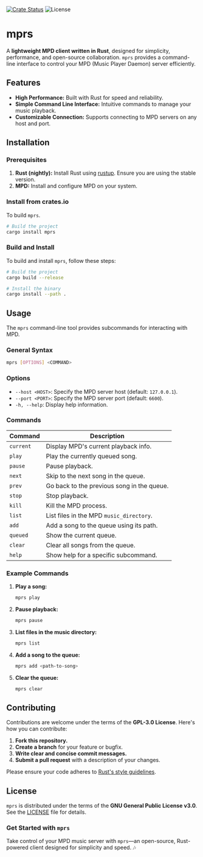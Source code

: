 [![Crate Status](https://img.shields.io/crates/v/mprs?style=for-the-badge)](https://crates.io/crates/mprs)
![License](https://img.shields.io/crates/l/mprs?style=for-the-badge)

# mprs

A **lightweight MPD client written in Rust**, designed for simplicity,
performance, and open-source collaboration. `mprs` provides a command-line
interface to control your MPD (Music Player Daemon) server efficiently.

## Features

- **High Performance:** Built with Rust for speed and reliability.
- **Simple Command Line Interface:** Intuitive commands to manage your music
  playback.
- **Customizable Connection:** Supports connecting to MPD servers on any host
  and port.

## Installation

### Prerequisites

1. **Rust (nightly):** Install Rust using [rustup](https://rustup.rs/). Ensure
   you are using the stable version.
2. **MPD:** Install and configure MPD on your system.

### Install from crates.io

To build `mprs`.

```bash
# Build the project
cargo install mprs
```

### Build and Install

To build and install `mprs`, follow these steps:

```bash
# Build the project
cargo build --release

# Install the binary
cargo install --path .
```

## Usage

The `mprs` command-line tool provides subcommands for interacting with MPD.

### General Syntax

```bash
mprs [OPTIONS] <COMMAND>
```

### Options

- `--host <HOST>`: Specify the MPD server host (default: `127.0.0.1`).
- `--port <PORT>`: Specify the MPD server port (default: `6600`).
- `-h, --help`: Display help information.

### Commands

| Command   | Description                                |
| --------- | ------------------------------------------ |
| `current` | Display MPD's current playback info.       |
| `play`    | Play the currently queued song.            |
| `pause`   | Pause playback.                            |
| `next`    | Skip to the next song in the queue.        |
| `prev`    | Go back to the previous song in the queue. |
| `stop`    | Stop playback.                             |
| `kill`    | Kill the MPD process.                      |
| `list`    | List files in the MPD `music_directory`.   |
| `add`     | Add a song to the queue using its path.    |
| `queued`  | Show the current queue.                    |
| `clear`   | Clear all songs from the queue.            |
| `help`    | Show help for a specific subcommand.       |

### Example Commands

1. **Play a song:**
   ```bash
   mprs play
   ```

2. **Pause playback:**
   ```bash
   mprs pause
   ```

3. **List files in the music directory:**
   ```bash
   mprs list
   ```

4. **Add a song to the queue:**
   ```bash
   mprs add <path-to-song>
   ```

5. **Clear the queue:**
   ```bash
   mprs clear
   ```

## Contributing

Contributions are welcome under the terms of the **GPL-3.0 License**. Here's how
you can contribute:

1. **Fork this repository.**
2. **Create a branch** for your feature or bugfix.
3. **Write clear and concise commit messages.**
4. **Submit a pull request** with a description of your changes.

Please ensure your code adheres to
[Rust's style guidelines](https://doc.rust-lang.org/book/).

## License

`mprs` is distributed under the terms of the **GNU General Public License
v3.0**. See the [LICENSE](./LICENSE) file for details.

### Get Started with `mprs`

Take control of your MPD music server with `mprs`—an open-source, Rust-powered
client designed for simplicity and speed. 🎶

